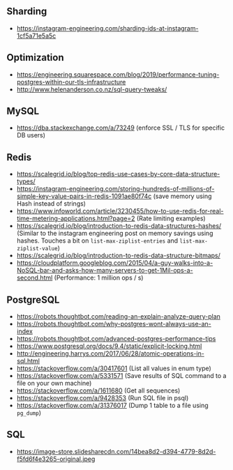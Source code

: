 ## Sharding

- https://instagram-engineering.com/sharding-ids-at-instagram-1cf5a71e5a5c


## Optimization

- https://engineering.squarespace.com/blog/2019/performance-tuning-postgres-within-our-tls-infrastructure
- http://www.helenanderson.co.nz/sql-query-tweaks/


## MySQL

- https://dba.stackexchange.com/a/73249 (enforce SSL / TLS for specific DB users)


## Redis

- https://scalegrid.io/blog/top-redis-use-cases-by-core-data-structure-types/
- https://instagram-engineering.com/storing-hundreds-of-millions-of-simple-key-value-pairs-in-redis-1091ae80f74c (save memory using Hash instead of strings)
- https://www.infoworld.com/article/3230455/how-to-use-redis-for-real-time-metering-applications.html?page=2 (Rate limiting examples)
- https://scalegrid.io/blog/introduction-to-redis-data-structures-hashes/ (Similar to the instagram engineering post on memory savings using hashes. Touches a bit on `list-max-ziplist-entries` and `list-max-ziplist-value`)
- https://scalegrid.io/blog/introduction-to-redis-data-structure-bitmaps/
- https://cloudplatform.googleblog.com/2015/04/a-guy-walks-into-a-NoSQL-bar-and-asks-how-many-servers-to-get-1Mil-ops-a-second.html (Performance: 1 million ops / s)


## PostgreSQL

- https://robots.thoughtbot.com/reading-an-explain-analyze-query-plan
- https://robots.thoughtbot.com/why-postgres-wont-always-use-an-index
- https://robots.thoughtbot.com/advanced-postgres-performance-tips
- https://www.postgresql.org/docs/9.4/static/explicit-locking.html
- http://engineering.harrys.com/2017/06/28/atomic-operations-in-sql.html
- https://stackoverflow.com/a/30417601 (List all values in enum type)
- https://stackoverflow.com/a/5331571 (Save results of SQL command to a file on your own machine)
- https://stackoverflow.com/a/1611680 (Get all sequences)
- https://stackoverflow.com/a/9428353 (Run SQL file in psql)
- https://stackoverflow.com/a/31376017 (Dump 1 table to a file using `pg_dump`)


## SQL

- https://image-store.slidesharecdn.com/14bea8d2-d394-4779-8d2d-f5fd6f4e3265-original.jpeg
